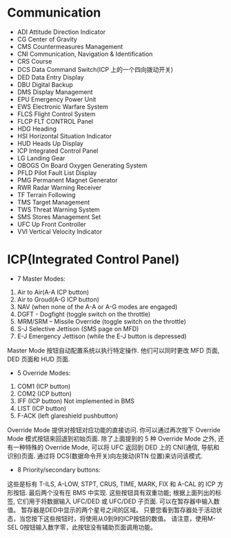 # Communication



* ADI   Attitude Direction Indicator
* CG    Center of Gravity
* CMS   Countermeasures Management
* CNI   Communication, Navigation & Identification
* CRS   Course
* DCS   Data Command Switch(ICP 上的一个四向拨动开关)
* DED   Data Entry Display
* DBU   Digital Backup
* DMS   Display Management
* EPU   Emergency Power Unit
* EWS   Electronic Warfare System
* FLCS  Flight Control System
* FLCP  FLT CONTROL Panel
* HDG   Heading
* HSI   Horizontal Situation Indicator
* HUD   Heads Up Display
* ICP   Integrated Control Panel
* LG    Landing Gear
* OBOGS On Board Oxygen Generating System
* PFLD  Pilot Fault List Display
* PMG   Permanent Magnet Generator
* RWR   Radar Warning Receiver
* TF    Terrain Following
* TMS   Target Management
* TWS   Threat Warning System
* SMS   Stores Management Set
* UFC   Up Front Controller
* VVI   Vertical Velocity Indicator

# ICP(Integrated Control Panel)

* 7 Master Modes:
1. Air to Air(A-A ICP button)
2. Air to Groud(A-G ICP button)
3. NAV (when none of the A-A or A-G modes are engaged)
4. DGFT - Dogfight (toggle switch on the throttle)
5. MRM/SRM – Missile Override (toggle switch on the throttle)
6. S-J Selective Jettison (SMS page on MFD)
7. E-J Emergency Jettison (while the E-J button is depressed)

Master Mode 按钮自动配置系统以执行特定操作. 他们可以同时更改 MFD 页面, DED 页面和 HUD 页面.

* 5 Override Modes:
1. COM1 (ICP button)
2. COM2 (ICP button)
3. IFF (ICP button) Not implemented in BMS
4. LIST (ICP button)
5. F-ACK (left glareshield pushbutton)

Override Mode 提供对按钮对应功能的直接访问. 你可以通过再次按下 Override Mode 模式按钮来回退到初始页面. 除了上面提到的 5 种 Override Mode 之外, 还有一种特殊的 Override Mode, 可以将 UFC 返回到 DED 上的 CNI(通信, 导航和识别)页面. 通过将 DCS(数据命令开关)向左拨动(RTN 位置)来访问该模式.

* 8 Priority/secondary buttons:

这些是标有 T-ILS, A-LOW, STPT, CRUS, TIME, MARK, FIX 和 A-CAL 的 ICP 方形按钮. 最后两个没有在 BMS 中实现.
这些按钮具有双重功能; 根据上面列出的标签, 它们用于将数据输入 UFC/DED 或 UFC/DED 子页面.
可以在暂存器中输入数值。 暂存器是DED中显示的两个星号之间的区域。 只要您看到暂存器处于活动状态，当您按下这些按钮时，将使用从0到9的ICP按钮的数值。 请注意，使用M-SEL 0按钮输入数字零，此按钮没有辅助页面调用功能。